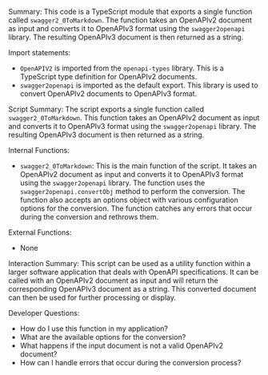 Summary:
This code is a TypeScript module that exports a single function called `swagger2_0ToMarkdown`. The function takes an OpenAPIv2 document as input and converts it to OpenAPIv3 format using the `swagger2openapi` library. The resulting OpenAPIv3 document is then returned as a string.

Import statements:
- `OpenAPIV2` is imported from the `openapi-types` library. This is a TypeScript type definition for OpenAPIv2 documents.
- `swagger2openapi` is imported as the default export. This library is used to convert OpenAPIv2 documents to OpenAPIv3 format.

Script Summary:
The script exports a single function called `swagger2_0ToMarkdown`. This function takes an OpenAPIv2 document as input and converts it to OpenAPIv3 format using the `swagger2openapi` library. The resulting OpenAPIv3 document is then returned as a string.

Internal Functions:
- `swagger2_0ToMarkdown`: This is the main function of the script. It takes an OpenAPIv2 document as input and converts it to OpenAPIv3 format using the `swagger2openapi` library. The function uses the `swagger2openapi.convertObj` method to perform the conversion. The function also accepts an options object with various configuration options for the conversion. The function catches any errors that occur during the conversion and rethrows them.

External Functions:
- None

Interaction Summary:
This script can be used as a utility function within a larger software application that deals with OpenAPI specifications. It can be called with an OpenAPIv2 document as input and will return the corresponding OpenAPIv3 document as a string. This converted document can then be used for further processing or display.

Developer Questions:
- How do I use this function in my application?
- What are the available options for the conversion?
- What happens if the input document is not a valid OpenAPIv2 document?
- How can I handle errors that occur during the conversion process?